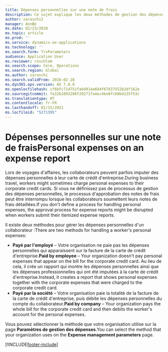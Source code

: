 ```yaml
---
title: Dépenses personnelles sur une note de frais
description: Ce sujet explique les deux méthodes de gestion des dépenses personnelles d'un travailleur dans Microsoft Dynamics 365 Finance.
author: saraschi2
manager: AnnBe
ms.date: 02/23/2018
ms.topic: article
ms.prod: ''
ms.service: dynamics-ax-applications
ms.technology: ''
ms.search.form: TrvParameters
audience: Application User
ms.reviewer: roschlom
ms.search.scope: Core, Operations
ms.search.region: Global
ms.author: saraschi
ms.search.validFrom: 2016-02-28
ms.dyn365.ops.version: AX 7.0.0
ms.openlocfilehash: cf6bfc714751fa64914e684f67d37552b2df162e
ms.sourcegitcommit: fa32b1893286f20271fa4ec4be8fc68bd135f53c
ms.translationtype: HT
ms.contentlocale: fr-FR
ms.lasthandoff: 02/15/2021
ms.locfileid: "5271395"
---
```

# <a name="personal-expenses-on-an-expense-report"></a><span data-ttu-id="9a839-103">Dépenses personnelles sur une note de frais</span><span class="sxs-lookup"><span data-stu-id="9a839-103">Personal expenses on an expense report</span></span>

<span data-ttu-id="9a839-104">Lors de voyages d'affaires, les collaborateurs peuvent parfois imputer des dépenses personnelles à leur carte de crédit d'entreprise.</span><span class="sxs-lookup"><span data-stu-id="9a839-104">During business travel, workers might sometimes charge personal expenses to their corporate credit cards.</span></span> <span data-ttu-id="9a839-105">Si vous ne définissez pas de processus de gestion des dépenses personnelles, le processus d'approbation des notes de frais peut être interrompu lorsque les collaborateurs soumettent leurs notes de frais détaillées.</span><span class="sxs-lookup"><span data-stu-id="9a839-105">If you don't define a process for handling personal expenses, the approval process for expense reports might be disrupted when workers submit their itemized expense reports.</span></span> 

<span data-ttu-id="9a839-106">Il existe deux méthodes pour gérer les dépenses personnelles d'un collaborateur :</span><span class="sxs-lookup"><span data-stu-id="9a839-106">There are two methods for handling a worker's personal expenses:</span></span>

- <span data-ttu-id="9a839-107">**Payé par l'employé** – Votre organisation ne paie pas les dépenses personnelles qui apparaissent sur la facture de la carte de crédit d'entreprise.</span><span class="sxs-lookup"><span data-stu-id="9a839-107">**Paid by employee** – Your organization doesn't pay personal expenses that appear on the bill for the corporate credit card.</span></span> <span data-ttu-id="9a839-108">Au lieu de cela, il crée un rapport qui montre les dépenses personnelles ainsi que les dépenses professionnelles qui ont été imputées à la carte de crédit d'entreprise.</span><span class="sxs-lookup"><span data-stu-id="9a839-108">Instead, it creates a report that shows personal expenses together with the corporate expenses that were charged to the corporate credit card.</span></span>
- <span data-ttu-id="9a839-109">**Payé par la société** – Votre organisation paie la totalité de la facture de la carte de crédit d'entreprise, puis débite les dépenses personnelles du compte du collaborateur.</span><span class="sxs-lookup"><span data-stu-id="9a839-109">**Paid by company** – Your organization pays the whole bill for the corporate credit card and then debits the worker's account for the personal expenses.</span></span>

<span data-ttu-id="9a839-110">Vous pouvez sélectionner la méthode que votre organisation utilise sur la page **Paramètres de gestion des dépenses**.</span><span class="sxs-lookup"><span data-stu-id="9a839-110">You can select the method that your organization uses on the **Expense management parameters** page.</span></span>


[!INCLUDE[footer-include](../includes/footer-banner.md)]
